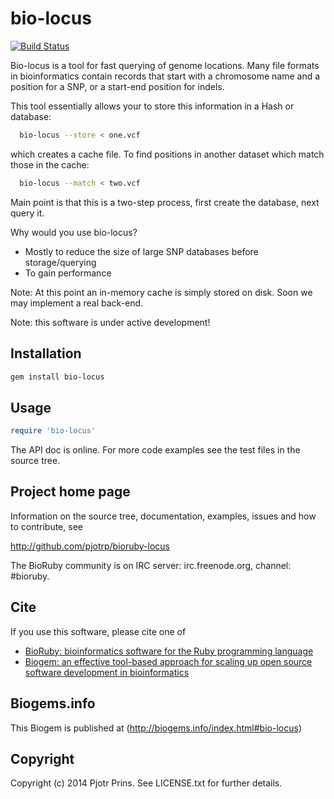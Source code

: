 # bio-locus

[![Build Status](https://secure.travis-ci.org/pjotrp/bioruby-locus.png)](http://travis-ci.org/pjotrp/bioruby-locus)

Bio-locus is a tool for fast querying of genome locations. Many file
formats in bioinformatics contain records that start with a chromosome
name and a position for a SNP, or a start-end position for indels. 

This tool essentially allows your to store this information in a Hash
or database:

```sh
  bio-locus --store < one.vcf 
```

which creates a cache file. To find positions in another dataset which
match those in the cache:

```sh
  bio-locus --match < two.vcf
```

Main point is that this is a two-step process, first create the database, next query it.

Why would you use bio-locus?

* Mostly to reduce the size of large SNP databases before storage/querying
* To gain performance

Note: At this point an in-memory cache is simply stored on disk. Soon we may
implement a real back-end.

Note: this software is under active development!

## Installation

```sh
gem install bio-locus
```

## Usage

```ruby
require 'bio-locus'
```

The API doc is online. For more code examples see the test files in
the source tree.
        
## Project home page

Information on the source tree, documentation, examples, issues and
how to contribute, see

  http://github.com/pjotrp/bioruby-locus

The BioRuby community is on IRC server: irc.freenode.org, channel: #bioruby.

## Cite

If you use this software, please cite one of
  
* [BioRuby: bioinformatics software for the Ruby programming language](http://dx.doi.org/10.1093/bioinformatics/btq475)
* [Biogem: an effective tool-based approach for scaling up open source software development in bioinformatics](http://dx.doi.org/10.1093/bioinformatics/bts080)

## Biogems.info

This Biogem is published at (http://biogems.info/index.html#bio-locus)

## Copyright

Copyright (c) 2014 Pjotr Prins. See LICENSE.txt for further details.

